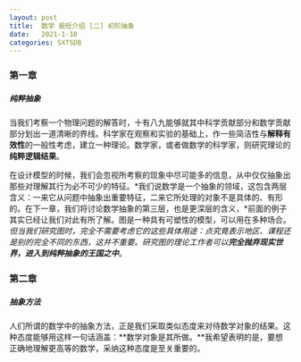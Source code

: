 ```yaml
---
layout: post
title:  数学 极短介绍 [二] 初阶抽象
date:   2021-1-10
categories: SXTSDB
---
```


### 第一章

##### 纯粹抽象

当我们考察一个物理问题的解答时，十有八九能够就其中科学贡献部分和数学贡献部分划出一道清晰的界线。科学家在观察和实验的基础上，作一些简洁性与**解释有效性**的一般性考虑，建立一种理论。数学家，或者做数学的科学家，则研究理论的**纯粹逻辑结果**。

在设计模型的时候，我们会忽视所考察的现象中尽可能多的信息，从中仅仅抽象出那些对理解其行为必不可少的特征。*我们说数学是一个抽象的领域，这包含两层含义：一来它从问题中抽象出重要特征，二来它所处理的对象不是具体的、有形的。在下一章，我们将讨论数学抽象的第三层，也是更深层的含义，*前面的例子其实已经让我们对此有所了解。图是一种具有可塑性的模型，可以用在多种场合。*但当我们研究图时，完全不需要考虑它的这些具体用途：点究竟表示地区、课程还是别的完全不同的东西，这并不重要。研究图的理论工作者可以**完全抛弃现实世界，进入到纯粹抽象的王国之中***。

### 第二章

##### 抽象方法

人们所谓的数学中的抽象方法，正是我们采取类似态度来对待数学对象的结果。这种态度能够用这样一句话涵盖：**数学对象是其所做。**我希望表明的是，要想正确地理解更高等的数学，采纳这种态度是至关重要的。